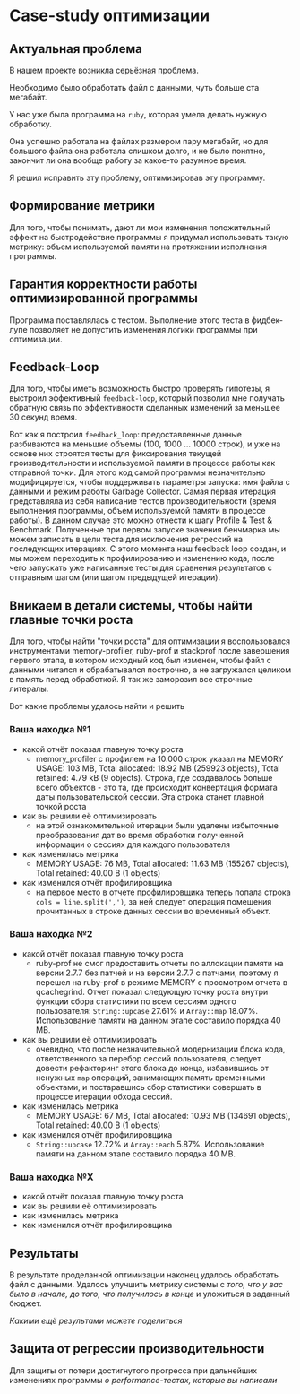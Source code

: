 # Case-study оптимизации

## Актуальная проблема
В нашем проекте возникла серьёзная проблема.

Необходимо было обработать файл с данными, чуть больше ста мегабайт.

У нас уже была программа на `ruby`, которая умела делать нужную обработку.

Она успешно работала на файлах размером пару мегабайт, но для большого файла она работала слишком долго, и не было понятно, закончит ли она вообще работу за какое-то разумное время.

Я решил исправить эту проблему, оптимизировав эту программу.

## Формирование метрики
Для того, чтобы понимать, дают ли мои изменения положительный эффект на быстродействие программы я придумал использовать такую метрику: объем используемой памяти на протяжении исполнения программы.

## Гарантия корректности работы оптимизированной программы
Программа поставлялась с тестом. Выполнение этого теста в фидбек-лупе позволяет не допустить изменения логики программы при оптимизации.

## Feedback-Loop
Для того, чтобы иметь возможность быстро проверять гипотезы, я выстроил эффективный `feedback-loop`, который позволил мне получать обратную связь по эффективности сделанных изменений за меньшее 30 секунд время.

Вот как я построил `feedback_loop`: предоставленные данные разбиваются на меньшие объемы (100, 1000 ... 10000 строк), и уже на основе них строятся тесты для фиксирования текущей производительности и используемой памяти в процессе работы как отправной точки. Для этого код самой программы незначительно модифицируется, чтобы поддерживать параметры запуска: имя файла с данными и режим работы Garbage Collector. Самая первая итерация представляла из себя написание тестов производительности (время выполнения программы, объем используемой памяти в процессе работы). В данном случае это можно отнести к шагу Profile & Test & Benchmark. Полученные при первом запуске значения бенчмарка мы можем записать в цели теста для исключения регрессий на последующих итерациях.
С этого момента наш feedback loop создан, и мы можем переходить к профилированию и изменению кода, после чего запускать уже написанные тесты для сравнения результатов с отправным шагом (или шагом предыдущей итерации).

## Вникаем в детали системы, чтобы найти главные точки роста
Для того, чтобы найти "точки роста" для оптимизации я воспользовался инструментами memory-profiler, ruby-prof и stackprof после завершения первого этапа, в котором исходный код был изменен, чтобы файл с данными читался и обрабатывался построчно, а не загружался целиком в память перед обработкой. Я так же заморозил все строчные литералы.

Вот какие проблемы удалось найти и решить

### Ваша находка №1
- какой отчёт показал главную точку роста
  * memory_profiler с профилем на 10.000 строк указал на MEMORY USAGE: 103 MB, Total allocated: 18.92 MB (259923 objects), Total retained: 4.79 kB (9 objects). Строка, где создавалось больше всего объектов - это та, где происходит конвертация формата даты пользовательской сессии. Эта строка станет главной точкой роста
- как вы решили её оптимизировать
  * на этой ознакомительной итерации были удалены избыточные преобразования дат во время обработки полученной информации о сессиях для каждого пользователя
- как изменилась метрика
  * MEMORY USAGE: 76 MB, Total allocated: 11.63 MB (155267 objects), Total retained: 40.00 B (1 objects)
- как изменился отчёт профилировщика
  * на первое место в отчете профилировщика теперь попала строка `cols = line.split(',')`, за ней следует операция помещения прочитанных в строке данных сессии во временный объект.

### Ваша находка №2
- какой отчёт показал главную точку роста
  * ruby-prof не смог предоставить отчеты по аллокации памяти на версии 2.7.7 без патчей и на версии 2.7.7 с патчами, поэтому я перешел на ruby-prof в режиме MEMORY с просмотром отчета в qcachegrind. Отчет показал следующую точку роста внутри функции сбора статистики по всем сессиям одного пользователя: `String::upcase` 27.61% и `Array::map` 18.07%. Использование памяти на данном этапе составило порядка 40 MB.
- как вы решили её оптимизировать
  * очевидно, что после незначительной модернизации блока кода, ответственного за перебор сессий пользователя, следует довести рефакторинг этого блока до конца, избавившись от ненужных `map` операций, занимающих память временными объектами, и постаравшись сбор статистики совершать в процессе итерации обхода сессий.
- как изменилась метрика
  * MEMORY USAGE: 67 MB, Total allocated: 10.93 MB (134691 objects), Total retained: 40.00 B (1 objects)
- как изменился отчёт профилировщика
  * `String::upcase` 12.72% и `Array::each` 5.87%. Использование памяти на данном этапе составило порядка 40 MB.

### Ваша находка №X
- какой отчёт показал главную точку роста
- как вы решили её оптимизировать
- как изменилась метрика
- как изменился отчёт профилировщика

## Результаты
В результате проделанной оптимизации наконец удалось обработать файл с данными.
Удалось улучшить метрику системы с *того, что у вас было в начале, до того, что получилось в конце* и уложиться в заданный бюджет.

*Какими ещё результами можете поделиться*

## Защита от регрессии производительности
Для защиты от потери достигнутого прогресса при дальнейших изменениях программы *о performance-тестах, которые вы написали*
